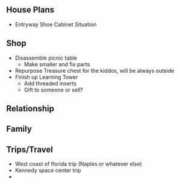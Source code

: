 
## House Plans
- Entryway Shoe Cabinet Situation

## Shop
- Disassemble picnic table
	- Make smaller and fix parts
- Repurpose Treasure chest for the kiddos, will be always outside
- Finish up Learning Tower
	- Add threaded inserts
	- Gift to someone or sell?

## Relationship

## Family

## Trips/Travel
- West coast of florida trip (Naples or whatever else)
- Kennedy space center trip
- 
